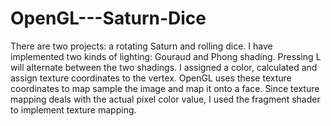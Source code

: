 # OpenGL---Saturn-Dice
There are two projects: a rotating Saturn and rolling dice. 
I have implemented two kinds of lighting: Gouraud and Phong shading. Pressing L will alternate between the two shadings. I assigned a color, calculated and assign texture coordinates to the vertex. OpenGL uses these texture coordinates to map sample the image and map it onto a face. Since texture mapping deals with the actual pixel color value, I used the fragment shader to implement texture mapping. 
